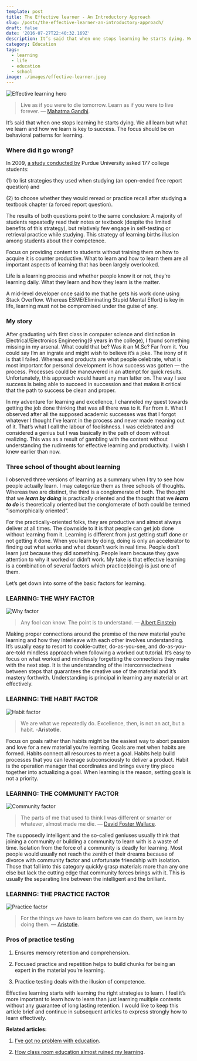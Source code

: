 ```yaml
---
template: post
title: The Effective learner - An Introductory Approach
slug: /posts/the-effective-learner-an-introductory-approach/
draft: false
date: '2016-07-27T22:40:32.169Z'
description: It’s said that when one stops learning he starts dying. We all learn but what we learn and how we learn is key to success. The focus should be on behavioral patterns for learning. 
category: Education
tags:
  - learning
  - life
  - education
  - school
image: ./images/effective-learner.jpeg
---
```


![Effective learning hero](./images/effective-learner.jpeg)

> Live as if you were to die tomorrow. Learn as if you were to live forever.
― [Mahatma Gandhi](https://www.goodreads.com/author/show/5810891.Mahatma_Gandhi).

It’s said that when one stops learning he starts dying. We all learn but what we learn and how we learn is key to success. The focus should be on behavioral patterns for learning.

### Where did it go wrong?

In 2009, [a study conducted by](http://learninglab.psych.purdue.edu/downloads/2012_Karpicke_CDPS.pdf) Purdue University asked 177 college students:

(1) to list strategies they used when studying (an open-ended free report question) and

(2) to choose whether they would reread or practice recall after studying a textbook chapter (a forced report question).

The results of both questions point to the same conclusion: A majority of students repeatedly read their notes or textbook (despite the limited benefits of this strategy), but relatively few engage in self-testing or retrieval practice while studying. This strategy of learning births illusion among students about their competence.

Focus on providing content to students without training them on how to acquire it is counter productive. What to learn and how to learn them are all important aspects of learning that has been largely overlooked.

Life is a learning process and whether people know it or not, they’re learning daily. What they learn and how they learn is the matter.

A mid-level developer once said to me that he gets his work done using Stack Overflow. Whereas ESME(Eliminating Stupid Mental Effort) is key in life, learning must not be compromised under the guise of any.

### My story

After graduating with first class in computer science and distinction in Electrical/Electronics Engineering(9 years in the college), I found something missing in my arsenal. What could that be? Was it an M.Sc? Far from it. You could say I’m an ingrate and might wish to believe it’s a joke. The irony of it is that I failed. Whereas end products are what people celebrate, what is most important for personal development is how success was gotten — the process. Processes could be maneuvered in an attempt for quick results. Unfortunately, this approach would haunt any man latter on. The way I see success is being able to succeed in succession and that makes it critical that the path to success be clean and proper.

In my adventure for learning and excellence, I channeled my quest towards getting the job done thinking that was all there was to it. Far from it. What I observed after all the supposed academic successes was that I forgot whatever I thought I’ve learnt in the process and never made meaning out of it. That’s what I call the labour of foolishness. I was celebrated and considered a genius but I was basically in the path of doom without realizing. This was as a result of gambling with the content without understanding the rudiments for effective learning and productivity. I wish I knew earlier than now.

### **Three school of thought about learning**

I observed three versions of learning as a summary when I try to see how people actually learn. I may categorize them as three schools of thoughts. Whereas two are distinct, the third is a conglomerate of both. The thought that we ***learn by doing*** is practically oriented and the thought that we ***learn to do*** is theoretically oriented but the conglomerate of both could be termed “isomorphically oriented”.

For the practically-oriented folks, they are productive and almost always deliver at all times. The downside to it is that people can get job done without learning from it. Learning is different from just getting stuff done or not getting it done. When you learn by doing, doing is only an accelerator to finding out what works and what doesn’t work in real time. People don’t learn just because they did something. People learn because they gave attention to why it worked or didn’t work. My take is that effective learning is a combination of several factors which practice(doing) is just one of them.

Let’s get down into some of the basic factors for learning.

### LEARNING: THE WHY FACTOR

![Why factor](./images/learning-why-factor.jpeg)
> Any fool can know. The point is to understand.
― [Albert Einstein](https://www.goodreads.com/author/show/9810.Albert_Einstein)

Making proper connections around the premise of the new material you’re learning and how they interleave with each other involves understanding. It’s usually easy to resort to cookie-cutter, do-as-you-see, and do-as-you-are-told mindless approach when following a worked out tutorial. It’s easy to focus on what worked and mindlessly forgetting the connections they make with the next step. It is the understanding of the interconnectedness between steps that guarantees the creative use of the material and it’s mastery forthwith. Understanding is principal in learning any material or art effectively.

### LEARNING: THE HABIT FACTOR

![Habit factor](./images/learning-habit-factor.jpeg)
> We are what we repeatedly do. Excellence, then, is not an act, but a habit. -**Aristotle**.

Focus on goals rather than habits might be the easiest way to abort passion and love for a new material you’re learning. Goals are met when habits are formed. Habits connect all resources to meet a goal. Habits help build processes that you can leverage subconsciously to deliver a product. Habit is the operation manager that coordinates and brings every tiny piece together into actualizing a goal. When learning is the reason, setting goals is not a priority.

### LEARNING: THE COMMUNITY FACTOR

![Community factor](./images/learning-community-factor.jpeg)
> The parts of me that used to think I was different or smarter or whatever, almost made me die.
― [David Foster Wallace](https://www.goodreads.com/author/show/4339.David_Foster_Wallace).

The supposedly intelligent and the so-called geniuses usually think that joining a community or building a community to learn with is a waste of time. Isolation from the force of a community is deadly for learning. Most people would usually not reach the zenith of their dreams because of divorce with community factor and unfortunate friendship with isolation. Those that fall into this category quickly grasp materials more than any one else but lack the cutting edge that community forces brings with it. This is usually the separating line between the intelligent and the brilliant.

### LEARNING: THE PRACTICE FACTOR

![Practice factor](./images/learning-practice-factor.jpeg)
> For the things we have to learn before we can do them, we learn by doing them. ― [Aristotle](https://www.goodreads.com/author/show/2192.Aristotle).

### **Pros of practice testing**

1. Ensures memory retention and comprehension.

1. Focused practice and repetition helps to build chunks for being an expert in the material you’re learning.

1. Practice testing deals with the illusion of competence.

Effective learning starts with learning the right strategies to learn. I feel it’s more important to learn how to learn than just learning multiple contents without any guarantee of long lasting retention. I would like to keep this article brief and continue in subsequent articles to express strongly how to learn effectively.

**Related articles:**

1. [I’ve got no problem with education](https://rowlandekemezie/ive-got-not-problem-with-education).

2. [How class room education almost ruined my learning](https://rowlandekemezie/how-classroom-education-almost-ruined-my-learning).